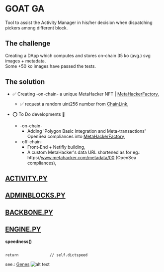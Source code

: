 # GOAT GA
Tool to assist the Activity Manager in his/her decision when dispatching pickers among different block.

## The challenge
Creating a DApp which computes and stores on-chain 35 ko (avg.) svg images + metadata.<br>Some +50 ko images have passed the tests.

## The solution
- :white_check_mark: Creating -on-chain- a unique MetaHacker NFT | [MetaHackerFactory](/packages/hardhat/contracts/MetaHackerFactory.sol),
    * :white_check_mark: request a random uint256 number from [ChainLink](/packages/ReadMeDocs/VRF_ChainLink.md),
    
- :o: To Do developments :construction:
    * -on-chain- 
        * Adding 'Polygon Basic Integration and Meta-transactions' OpenSea compliances into [MetaHackerFactory](/packages/hardhat/contracts/MetaHackerFactory.sol),
    * -off-chain- 
        * Front-End + Netifly building,
        * A custom MetaHacker's data URL shortened  as for eg.: https//www.metahacker.com/metadata/00 (OpenSea compliances),

## [ACTIVITY.PY](activity.py)

## [ADMINBLOCKS.PY](adminblocks.py)

## [BACKBONE.PY](backbone.py)

## [ENGINE.PY](engine.py)
<strong>speedness()</strong>
```shell

return              // self.dictspeed
```


see.: [Genes](packages/ReadMeDocs/Genes.md)
![alt text](https://github.com/IIROW-BC/MetaHackRand/blob/master/MetaHacker_archi_v4.png)